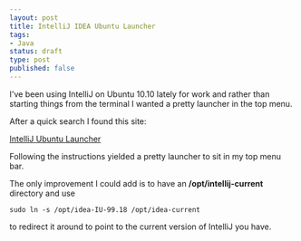 ```yaml
---
layout: post
title: IntelliJ IDEA Ubuntu Launcher
tags:
- Java
status: draft
type: post
published: false
---
```

I've been using IntelliJ on Ubuntu 10.10 lately for work and rather than
starting things from the terminal I wanted a pretty launcher in the top menu.

After a quick search I found this site:

[IntelliJ Ubuntu Launcher](http://www.dotkam.com/2010/06/16/intellij-idea-ubuntu-launcher/)

Following the instructions yielded a pretty launcher to sit in my top menu bar.

The only improvement I could add is to have an **/opt/intellij-current** directory and use

    sudo ln -s /opt/idea-IU-99.18 /opt/idea-current

to redirect it around to point to the current version of IntelliJ you have.
